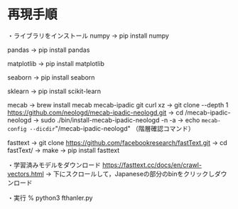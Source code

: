 # 再現手順
・ライブラリをインストール
numpy -> pip install numpy

pandas -> pip install pandas

matplotlib -> pip install matplotlib

seaborn -> pip install seaborn

sklearn -> pip install scikit-learn

mecab -> brew install mecab mecab-ipadic git curl xz
      -> git clone --depth 1 https://github.com/neologd/mecab-ipadic-neologd.git
      -> cd /mecab-ipadic-neologd
      -> sudo ./bin/install-mecab-ipadic-neologd -n -a
      -> echo `mecab-config --dicdir`"/mecab-ipadic-neologd" （階層確認コマンド）

fasttext -> git clone https://github.com/facebookresearch/fastText.git
	 -> cd fastText/
	 -> make
	 -> pip install fasttext

・学習済みモデルをダウンロード
https://fasttext.cc/docs/en/crawl-vectors.html
-> 下にスクロールして，Japaneseの部分のbinをクリックしダウンロード

・実行
% python3 fthanler.py 